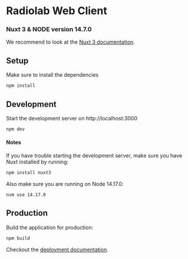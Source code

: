 # Radiolab Web Client
### Nuxt 3 & NODE version 14.7.0 

We recommend to look at the [Nuxt 3 documentation](https://v3.nuxtjs.org).

## Setup

Make sure to install the dependencies

```bash
npm install
```

## Development

Start the development server on http://localhost:3000

```bash
npm dev
```

#### Notes

If you have trouble starting the development server, make sure you have Nuxt installed by running:

```bash
npm install nuxt3
```

Also make sure you are running on Node 14.17.0:

```bash
nvm use 14.17.0
```

## Production

Build the application for production:

```bash
npm build
```

Checkout the [deployment documentation](https://v3.nuxtjs.org/docs/deployment).
